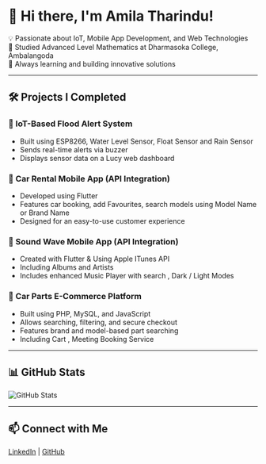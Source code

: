 # 👋 Hi there, I'm Amila Tharindu!

💡 Passionate about IoT, Mobile App Development, and Web Technologies  
📌 Studied Advanced Level Mathematics at Dharmasoka College, Ambalangoda  
🚀 Always learning and building innovative solutions  

---

## 🛠️ Projects I Completed

### 🚨 IoT-Based Flood Alert System  
- Built using ESP8266, Water Level Sensor, Float Sensor and Rain Sensor
- Sends real-time alerts via buzzer  
- Displays sensor data on a Lucy web dashboard

### 🚗 Car Rental Mobile App (API Integration)  
- Developed using Flutter
- Features car booking, add Favourites, search models using Model Name or Brand Name
- Designed for an easy-to-use customer experience 

### 🎵 Sound Wave Mobile App (API Integration)  
- Created with Flutter & Using Apple ITunes API 
- Including Albums and Artists
- Includes enhanced Music Player with search , Dark / Light Modes  

### 🛒 Car Parts E-Commerce Platform  
- Built using PHP, MySQL, and JavaScript
- Allows searching, filtering, and secure checkout 
- Features brand and model-based part searching
- Including Cart , Meeting Booking Service

---

## 📊 **GitHub Stats**
![GitHub Stats](https://github-readme-stats.vercel.app/api?username=amilatharindu&show_icons=true&theme=radical)

---
 
## 📫 **Connect with Me**
[LinkedIn](https://www.linkedin.com/in/amila-tharindu) | [GitHub](https://github.com/amilatharindu)

